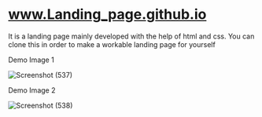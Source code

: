 # www.Landing_page.github.io

It is a landing page mainly developed with the help of html and css. You can clone this in order to make a workable landing page for yourself

Demo Image 1

![Screenshot (537)](https://user-images.githubusercontent.com/117344508/207124262-7b9b7faf-0470-4b6e-afc2-b1afcae62d0f.png)

Demo Image 2

![Screenshot (538)](https://user-images.githubusercontent.com/117344508/207124289-a8c60eca-2f04-4d23-a72a-9e09e254c643.png)
